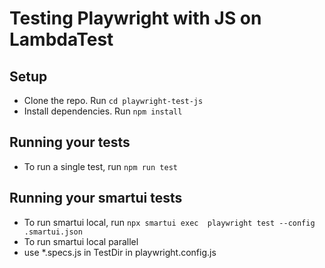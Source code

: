 # Testing Playwright with JS on LambdaTest

## Setup
* Clone the repo. Run `cd playwright-test-js`
* Install dependencies. Run `npm install`

## Running your tests
- To run a single test, run 
  ```npm run test```
## Running your smartui tests
- To run smartui local, run
```npx smartui exec  playwright test --config .smartui.json```
- To run smartui local parallel
- use *.specs.js in TestDir in playwright.config.js
 